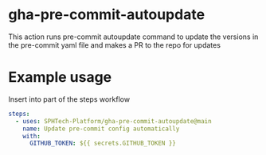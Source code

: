 # gha-pre-commit-autoupdate

This action runs pre-commit autoupdate command to update the versions in the pre-commit yaml file and makes a PR to the repo for updates

# Example usage

Insert into part of the steps workflow

```yaml
steps:
  - uses: SPHTech-Platform/gha-pre-commit-autoupdate@main
    name: Update pre-commit config automatically
    with:
      GITHUB_TOKEN: ${{ secrets.GITHUB_TOKEN }}
```
